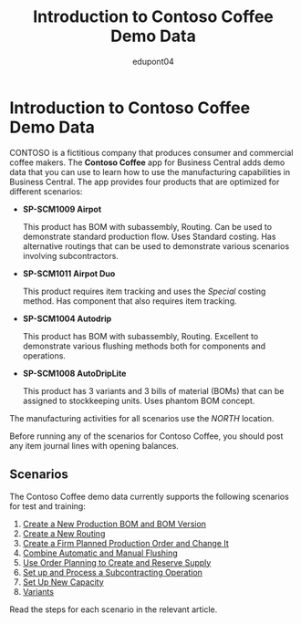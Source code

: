 ﻿---
title: Introduction to Contoso Coffee Demo Data
description: Overview of scenarios for how Contoso Coffee demo data can help you learn how to use the manufacturing capabilities in Business Central.
ms.date: 03/10/2022
ms.topic: article
ms.service: dynamics365-business-central
author: edupont04
ms.author: andreipa
---

# Introduction to Contoso Coffee Demo Data

CONTOSO is a fictitious company that produces consumer and commercial coffee makers. The **Contoso Coffee** app for Business Central adds demo data that you can use to learn how to use the manufacturing capabilities in Business Central. The app provides four products that are optimized for different scenarios:

- **SP-SCM1009 Airpot**

  This product has BOM with subassembly, Routing. Can be used to demonstrate standard production flow. Uses Standard costing. Has alternative routings that can be used to demonstrate various scenarios involving subcontractors.

- **SP-SCM1011 Airpot Duo**

  This product requires item tracking and uses the *Special* costing method. Has component that also requires item tracking.

- **SP-SCM1004 Autodrip**

  This product has BOM with subassembly, Routing. Excellent to demonstrate various flushing methods both for components and operations.

- **SP-SCM1008 AutoDripLite**

  This product has 3 variants and 3 bills of material (BOMs) that can be assigned to stockkeeping units. Uses phantom BOM concept.

The manufacturing activities for all scenarios use the *NORTH* location.

Before running any of the scenarios for Contoso Coffee, you should post any item journal lines with opening balances.

## Scenarios

The Contoso Coffee demo data currently supports the following scenarios for test and training:

1. [Create a New Production BOM and BOM Version](create-new-production-bom-version.md)  
2. [Create a New Routing](create-new-routing.md)  
3. [Create a Firm Planned Production Order and Change It](create-firm-planned-production-order-change.md)  
4. [Combine Automatic and Manual Flushing](combine-automatic-manual-flushing.md)  
5. [Use Order Planning to Create and Reserve Supply](order-planning-create-reserve-supply.md)  
6. [Set up and Process a Subcontracting Operation](set-up-process-subcontracting-operation.md)  
7. [Set Up New Capacity](set-up-new-capacity.md)  
8. [Variants](variants.md)  

Read the steps for each scenario in the relevant article.
